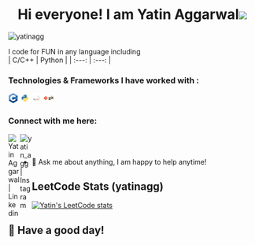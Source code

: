 <h1 align="center"> Hi everyone! I am Yatin Aggarwal<img src="https://github.com/TheDudeThatCode/TheDudeThatCode/blob/master/Assets/Hi.gif" width="26px"></h1>

<p align="left"> <img src="https://komarev.com/ghpvc/?username=yatinagg&label=Profile%20views&color=0e75b6&style=flat" alt="yatinagg" /> </p>

I code for FUN in any language including   
| C/C++ | Python |
 | :---: | :---: |
 

### Technologies & Frameworks I have worked with : 


<code><img height="20" src="https://raw.githubusercontent.com/github/explore/80688e429a7d4ef2fca1e82350fe8e3517d3494d/topics/cpp/cpp.png"></code>
<code><img height="20" src="https://raw.githubusercontent.com/github/explore/80688e429a7d4ef2fca1e82350fe8e3517d3494d/topics/python/python.png"></code>
<code><img height="20" src="https://raw.githubusercontent.com/github/explore/80688e429a7d4ef2fca1e82350fe8e3517d3494d/topics/mysql/mysql.png"></code>
<code><img height="20" src="https://raw.githubusercontent.com/github/explore/80688e429a7d4ef2fca1e82350fe8e3517d3494d/topics/git/git.png"></code>


### Connect with me here:  


<a href="https://www.linkedin.com/in/yatinagg/">
    <img align="left" alt="Yatin Aggarwal | Linkedin" width="24px" src="https://github.com/TheDudeThatCode/TheDudeThatCode/blob/master/Assets/Linkedin.svg" />
  </a>

  <a href="https://instagram.com/yatin_agg">
    <img align="left" alt="yatin_agg | Instagram" width="24px" src="https://github.com/TheDudeThatCode/TheDudeThatCode/blob/master/Assets/Instagram.svg" />
  </a>
<br>
<br>




- 💬 Ask me about anything, I am happy to help anytime!

<h2> LeetCode Stats (yatinagg) </h2>

[![Yatin's LeetCode stats](https://leetcode-stats-six.vercel.app/api?username=yatinagg)](https://github.com/KnlnKS/leetcode-stats)


## :rainbow: Have a good day!


<!--
**yatinagg/yatinagg** is a ✨ _special_ ✨ repository because its `README.md` (this file) appears on your GitHub profile.

Here are some ideas to get you started:

- 🔭 I’m currently working on ...
- 🌱 I’m currently learning ...
- 👯 I’m looking to collaborate on ...
- 🤔 I’m looking for help with ...
- 💬 Ask me about ...
- 📫 How to reach me: ...
- 😄 Pronouns: ...
- ⚡ Fun fact: ...
-->
